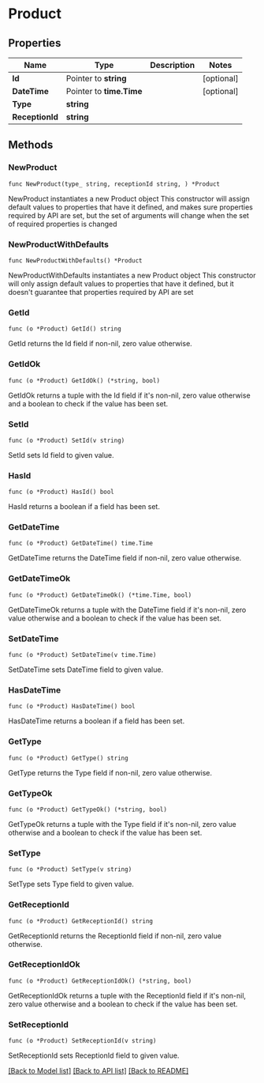 # Product

## Properties

Name | Type | Description | Notes
------------ | ------------- | ------------- | -------------
**Id** | Pointer to **string** |  | [optional] 
**DateTime** | Pointer to **time.Time** |  | [optional] 
**Type** | **string** |  | 
**ReceptionId** | **string** |  | 

## Methods

### NewProduct

`func NewProduct(type_ string, receptionId string, ) *Product`

NewProduct instantiates a new Product object
This constructor will assign default values to properties that have it defined,
and makes sure properties required by API are set, but the set of arguments
will change when the set of required properties is changed

### NewProductWithDefaults

`func NewProductWithDefaults() *Product`

NewProductWithDefaults instantiates a new Product object
This constructor will only assign default values to properties that have it defined,
but it doesn't guarantee that properties required by API are set

### GetId

`func (o *Product) GetId() string`

GetId returns the Id field if non-nil, zero value otherwise.

### GetIdOk

`func (o *Product) GetIdOk() (*string, bool)`

GetIdOk returns a tuple with the Id field if it's non-nil, zero value otherwise
and a boolean to check if the value has been set.

### SetId

`func (o *Product) SetId(v string)`

SetId sets Id field to given value.

### HasId

`func (o *Product) HasId() bool`

HasId returns a boolean if a field has been set.

### GetDateTime

`func (o *Product) GetDateTime() time.Time`

GetDateTime returns the DateTime field if non-nil, zero value otherwise.

### GetDateTimeOk

`func (o *Product) GetDateTimeOk() (*time.Time, bool)`

GetDateTimeOk returns a tuple with the DateTime field if it's non-nil, zero value otherwise
and a boolean to check if the value has been set.

### SetDateTime

`func (o *Product) SetDateTime(v time.Time)`

SetDateTime sets DateTime field to given value.

### HasDateTime

`func (o *Product) HasDateTime() bool`

HasDateTime returns a boolean if a field has been set.

### GetType

`func (o *Product) GetType() string`

GetType returns the Type field if non-nil, zero value otherwise.

### GetTypeOk

`func (o *Product) GetTypeOk() (*string, bool)`

GetTypeOk returns a tuple with the Type field if it's non-nil, zero value otherwise
and a boolean to check if the value has been set.

### SetType

`func (o *Product) SetType(v string)`

SetType sets Type field to given value.


### GetReceptionId

`func (o *Product) GetReceptionId() string`

GetReceptionId returns the ReceptionId field if non-nil, zero value otherwise.

### GetReceptionIdOk

`func (o *Product) GetReceptionIdOk() (*string, bool)`

GetReceptionIdOk returns a tuple with the ReceptionId field if it's non-nil, zero value otherwise
and a boolean to check if the value has been set.

### SetReceptionId

`func (o *Product) SetReceptionId(v string)`

SetReceptionId sets ReceptionId field to given value.



[[Back to Model list]](../README.md#documentation-for-models) [[Back to API list]](../README.md#documentation-for-api-endpoints) [[Back to README]](../README.md)


